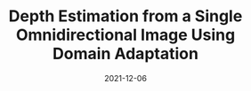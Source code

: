 ---
title: "Depth Estimation from a Single Omnidirectional Image Using Domain Adaptation"
collection: publications
permalink: /publication/2021-cvmp_depth
date: 2021-12-06
venue: 'CVMP2021'
link: 'https://dl.acm.org/doi/abs/10.1145/3485441.3485649'
paperurl: '/files/pdf/publications/CVMP_2021.pdf'
citation: 'Yihong Wu, Yuwen Heng, Mahesan Niranjan, and Hansung Kim. Depth estimation from a single omnidirectional image using domain adaptation. In <i>European Conference on Visual Media Production (CVMP)</i>, pages 1–9, 2021'
---
